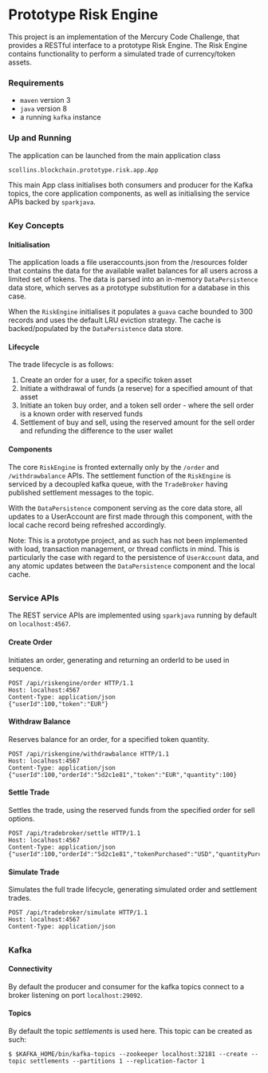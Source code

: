 # Prototype Risk Engine

This project is an implementation of the Mercury Code Challenge, that provides a RESTful interface to a prototype Risk Engine. The Risk Engine contains functionality to perform a simulated trade of currency/token assets. 

### Requirements
* `maven` version 3
* `java` version 8
* a running `kafka` instance

### Up and Running
The application can be launched from the main application class

    scollins.blockchain.prototype.risk.app.App

This main App class initialises both consumers and producer for the Kafka topics, the core application components, as well as initialising the service APIs backed by `sparkjava`. 

##

### Key Concepts

#### Initialisation
The application loads a file useraccounts.json from the /resources folder that contains the
data for the available wallet balances for all users across a limited set of tokens. The data is parsed into an in-memory `DataPersistence` data store, which serves as a prototype substitution for a database in this case.

When the `RiskEngine` initialises it populates a `guava` cache bounded to 300 records and uses the default LRU eviction strategy. The cache is backed/populated by the `DataPersistence` data store. 

#### Lifecycle
The trade lifecycle is as follows:

1. Create an order for a user, for a specific token asset
2. Initiate a withdrawal of funds (a reserve) for a specified amount of that asset
3. Initiate an token buy order, and a token sell order - where the sell order is a known order with reserved funds
4. Settlement of buy and sell, using the reserved amount for the sell order and refunding the difference to the user wallet  

#### Components
The core `RiskEngine` is fronted externally only by the `/order` and `/withdrawbalance` APIs. The settlement function of the `RiskEngine` is serviced by a decoupled kafka queue, with the `TradeBroker` having published settlement messages to the topic.

With the `DataPersistence` component serving as the core data store, all updates to a UserAccount are first made through this component, with the local cache record being refreshed accordingly.

Note: This is a prototype project, and as such has not been implemented with load, transaction management, or thread conflicts in mind. This is particularly the case with regard to the persistence of `UserAccount` data, and any atomic updates between the `DataPersistence` component and the local cache.

##

### Service APIs

The REST service APIs are implemented using `sparkjava` running by default on `localhost:4567`.

#### Create Order
Initiates an order, generating and returning an orderId to be used in sequence.

    POST /api/riskengine/order HTTP/1.1
    Host: localhost:4567
    Content-Type: application/json
    {"userId":100,"token":"EUR"}

#### Withdraw Balance
Reserves balance for an order, for a specified token quantity.

    POST /api/riskengine/withdrawbalance HTTP/1.1
    Host: localhost:4567
    Content-Type: application/json
    {"userId":100,"orderId":"5d2c1e81","token":"EUR","quantity":100}

#### Settle Trade
Settles the trade, using the reserved funds from the specified order for sell options.

    POST /api/tradebroker/settle HTTP/1.1
    Host: localhost:4567
    Content-Type: application/json
    {"userId":100,"orderId":"5d2c1e81","tokenPurchased":"USD","quantityPurchased":15,"tokenSold":"EUR","quantitySold":90}

#### Simulate Trade
Simulates the full trade lifecycle, generating simulated order and settlement trades.

    POST /api/tradebroker/simulate HTTP/1.1
    Host: localhost:4567
    Content-Type: application/json

##

### Kafka

#### Connectivity
By default the producer and consumer for the kafka topics connect to a broker listening on port `localhost:29092`.

#### Topics
By default the topic *settlements* is used here. This topic can be created as such:

    $ $KAFKA_HOME/bin/kafka-topics --zookeeper localhost:32181 --create --topic settlements --partitions 1 --replication-factor 1


